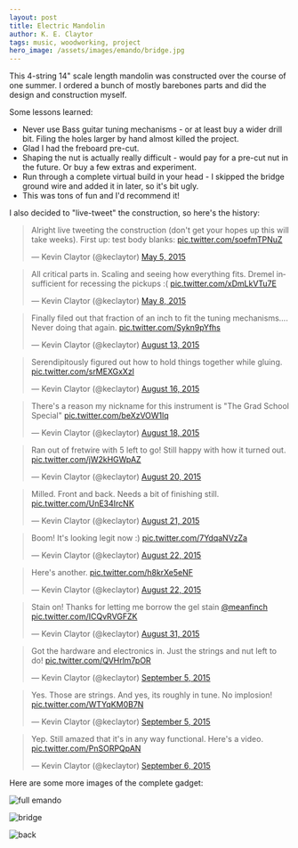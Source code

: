 ```yaml
---
layout: post
title: Electric Mandolin
author: K. E. Claytor
tags: music, woodworking, project
hero_image: /assets/images/emando/bridge.jpg
---
```


This 4-string 14" scale length mandolin was constructed over the course of one summer.
I ordered a bunch of mostly barebones parts and did the design and construction myself.

Some lessons learned:
- Never use Bass guitar tuning mechanisms - or at least buy a wider drill bit.
Filing the holes larger by hand almost killed the project.
- Glad I had the freboard pre-cut.
- Shaping the nut is actually really difficult - would pay for a pre-cut nut in the future.
Or buy a few extras and experiment.
- Run through a complete virtual build in your head - I skipped the bridge ground wire and added it in later, so it's bit ugly.
- This was tons of fun and I'd recommend it!

I also decided to "live-tweet" the construction, so here's the history:

<blockquote class="twitter-tweet" lang="en"><p lang="en" dir="ltr">Alright live tweeting the construction (don&#39;t get your hopes up this will take weeks). First up: test body blanks: <a href="http://t.co/soefmTPNuZ">pic.twitter.com/soefmTPNuZ</a></p>&mdash; Kevin Claytor (@keclaytor) <a href="https://twitter.com/keclaytor/status/595385167876857858">May 5, 2015</a></blockquote>
<script async src="//platform.twitter.com/widgets.js" charset="utf-8"></script>

<blockquote class="twitter-tweet" lang="en"><p lang="en" dir="ltr">All critical parts in. Scaling and seeing how everything fits. Dremel insufficient for recessing the pickups :( <a href="http://t.co/xDmLkVTu7E">pic.twitter.com/xDmLkVTu7E</a></p>&mdash; Kevin Claytor (@keclaytor) <a href="https://twitter.com/keclaytor/status/596465237429243904">May 8, 2015</a></blockquote>
<script async src="//platform.twitter.com/widgets.js" charset="utf-8"></script>

<blockquote class="twitter-tweet" lang="en"><p lang="en" dir="ltr">Finally filed out that fraction of an inch to fit the tuning mechanisms.... Never doing that again. <a href="http://t.co/Sykn9pYfhs">pic.twitter.com/Sykn9pYfhs</a></p>&mdash; Kevin Claytor (@keclaytor) <a href="https://twitter.com/keclaytor/status/631972172274237440">August 13, 2015</a></blockquote>
<script async src="//platform.twitter.com/widgets.js" charset="utf-8"></script>

<blockquote class="twitter-tweet" lang="en"><p lang="en" dir="ltr">Serendipitously figured out how to hold things together while gluing. <a href="http://t.co/srMEXGxXzl">pic.twitter.com/srMEXGxXzl</a></p>&mdash; Kevin Claytor (@keclaytor) <a href="https://twitter.com/keclaytor/status/633054158598373376">August 16, 2015</a></blockquote>
<script async src="//platform.twitter.com/widgets.js" charset="utf-8"></script>

<blockquote class="twitter-tweet" lang="en"><p lang="en" dir="ltr">There&#39;s a reason my nickname for this instrument is &quot;The Grad School Special&quot; <a href="http://t.co/beXzVOW1lq">pic.twitter.com/beXzVOW1lq</a></p>&mdash; Kevin Claytor (@keclaytor) <a href="https://twitter.com/keclaytor/status/633752392698228736">August 18, 2015</a></blockquote>
<script async src="//platform.twitter.com/widgets.js" charset="utf-8"></script>

<blockquote class="twitter-tweet" lang="en"><p lang="en" dir="ltr">Ran out of fretwire with 5 left to go! Still happy with how it turned out. <a href="http://t.co/jW2kHGWpAZ">pic.twitter.com/jW2kHGWpAZ</a></p>&mdash; Kevin Claytor (@keclaytor) <a href="https://twitter.com/keclaytor/status/634493955850280964">August 20, 2015</a></blockquote>
<script async src="//platform.twitter.com/widgets.js" charset="utf-8"></script>

<blockquote class="twitter-tweet" lang="en"><p lang="en" dir="ltr">Milled. Front and back. Needs a bit of finishing still. <a href="http://t.co/UnE34IrcNK">pic.twitter.com/UnE34IrcNK</a></p>&mdash; Kevin Claytor (@keclaytor) <a href="https://twitter.com/keclaytor/status/634833002086952960">August 21, 2015</a></blockquote>
<script async src="//platform.twitter.com/widgets.js" charset="utf-8"></script>

<blockquote class="twitter-tweet" lang="en"><p lang="en" dir="ltr">Boom! It&#39;s looking legit now :) <a href="http://t.co/7YdqaNVzZa">pic.twitter.com/7YdqaNVzZa</a></p>&mdash; Kevin Claytor (@keclaytor) <a href="https://twitter.com/keclaytor/status/635107633033252864">August 22, 2015</a></blockquote>
<script async src="//platform.twitter.com/widgets.js" charset="utf-8"></script>

<blockquote class="twitter-tweet" lang="en"><p lang="en" dir="ltr">Here&#39;s another. <a href="http://t.co/h8krXe5eNF">pic.twitter.com/h8krXe5eNF</a></p>&mdash; Kevin Claytor (@keclaytor) <a href="https://twitter.com/keclaytor/status/635115187817840640">August 22, 2015</a></blockquote>
<script async src="//platform.twitter.com/widgets.js" charset="utf-8"></script>

<blockquote class="twitter-tweet" lang="en"><p lang="en" dir="ltr">Stain on! Thanks for letting me borrow the gel stain <a href="https://twitter.com/meanfinch">@meanfinch</a> <a href="http://t.co/ICQvRVGFZK">pic.twitter.com/ICQvRVGFZK</a></p>&mdash; Kevin Claytor (@keclaytor) <a href="https://twitter.com/keclaytor/status/638152926595293185">August 31, 2015</a></blockquote>
<script async src="//platform.twitter.com/widgets.js" charset="utf-8"></script>

<blockquote class="twitter-tweet" lang="en"><p lang="en" dir="ltr">Got the hardware and electronics in. Just the strings and nut left to do! <a href="http://t.co/QVHrlm7pOR">pic.twitter.com/QVHrlm7pOR</a></p>&mdash; Kevin Claytor (@keclaytor) <a href="https://twitter.com/keclaytor/status/639966657335689216">September 5, 2015</a></blockquote>
<script async src="//platform.twitter.com/widgets.js" charset="utf-8"></script>

<blockquote class="twitter-tweet" lang="en"><p lang="en" dir="ltr">Yes. Those are strings. And yes, its roughly in tune. No implosion! <a href="http://t.co/WTYqKM0B7N">pic.twitter.com/WTYqKM0B7N</a></p>&mdash; Kevin Claytor (@keclaytor) <a href="https://twitter.com/keclaytor/status/639994524819943424">September 5, 2015</a></blockquote>
<script async src="//platform.twitter.com/widgets.js" charset="utf-8"></script>

<blockquote class="twitter-tweet" lang="en"><p lang="en" dir="ltr">Yep. Still amazed that it&#39;s in any way functional. Here&#39;s a video. <a href="http://t.co/PnSORPQpAN">pic.twitter.com/PnSORPQpAN</a></p>&mdash; Kevin Claytor (@keclaytor) <a href="https://twitter.com/keclaytor/status/640317040142778369">September 6, 2015</a></blockquote>
<script async src="//platform.twitter.com/widgets.js" charset="utf-8"></script>

Here are some more images of the complete gadget:

![full emando](/assets/images/emando/full.jpg)

![bridge](/assets/images/emando/bridge.jpg)

![back](/assets/images/emando/back.jpg)
